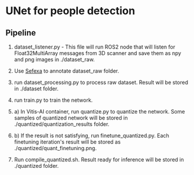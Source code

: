 # UNet for people detection

## Pipeline
1) dataset_listener.py - This file will run ROS2 node that will listen for Float32MultiArray messages from 3D scanner and save them as npy and png images in ./dataset_raw.

2) Use [Sefexa](http://www.fexovi.com/sefexa.html) to annotate dataset_raw folder.

3) run dataset_processing.py to process raw dataset. Result will be stored in ./dataset folder.

4) run train.py to train the network.

5) a) In Vitis-AI container, run quantize.py to quantize the network. Some samples of quantized network will be stored in ./quantized/quantization_results folder.

5) b) If the result is not satisfying, run finetune_quantized.py. Each finetuning iteration's result will be stored as ./quantized/quant_finetuning.png.

6) Run compile_quantized.sh. Result ready for inference will be stored in ./quantized folder.